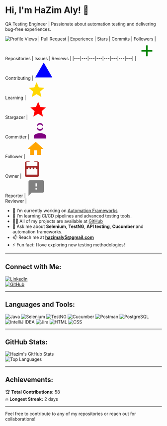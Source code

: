 # Hi, I'm HaZim Aly! 👋

QA Testing Engineer | Passionate about automation testing and delivering bug-free experiences.

![Profile Views](https://komarev.com/ghpvc/?username=HaZim-Ali&style=flat-square)
| Pull Request | Experience | Stars | Commits | Followers | Repositories | Issues | Reviews |
|---|---|---|---|---|---|---|---|
| <img src="data:image/svg+xml,%3Csvg xmlns='http://www.w3.org/2000/svg' viewBox='0 0 24 24' width='60' fill='green'%3E%3Cpath d='M19 13h-6v6h-2v-6H5v-2h6V5h2v6h6z'/%3E%3C/svg%3E" alt="Pull Request" width="60"> <br> Contributing | <img src="data:image/svg+xml,%3Csvg xmlns='http://www.w3.org/2000/svg' viewBox='0 0 24 24' width='60' fill='blue'%3E%3Cpath d='M12 2L1 21h22z'/%3E%3C/svg%3E" alt="Experience" width="60"> <br> Learning | <img src="data:image/svg+xml,%3Csvg xmlns='http://www.w3.org/2000/svg' viewBox='0 0 24 24' width='60' fill='gold'%3E%3Cpath d='M12 17.27L18.18 21l-1.64-7.03L22 9.24l-7.19-.61L12 2 9.19 8.63 2 9.24l5.46 4.73L5.82 21z'/%3E%3C/svg%3E" alt="Stars" width="60"> <br> Stargazer | <img src="data:image/svg+xml,%3Csvg xmlns='http://www.w3.org/2000/svg' viewBox='0 0 24 24' width='60' fill='red'%3E%3Cpath d='M12 17.27L18.18 21l-1.64-7.03L22 9.24l-7.19-.61L12 2 9.19 8.63 2 9.24l5.46 4.73L5.82 21z'/%3E%3C/svg%3E" alt="Commits" width="60"> <br> Committer | <img src="data:image/svg+xml,%3Csvg xmlns='http://www.w3.org/2000/svg' viewBox='0 0 24 24' width='60' fill='purple'%3E%3Cpath d='M12 4a4 4 0 014 4 4 4 0 01-4 4 4 4 0 01-4-4 4 4 0 014-4m0 10c2.21 0 4-1.79 4-4s-1.79-4-4-4-4 1.79-4 4 1.79 4 4 4zm0 3c-2.67 0-8 1.34-8 4v3h16v-3c0-2.66-5.33-4-8-4z'/%3E%3C/svg%3E" alt="Followers" width="60"> <br> Follower | <img src="data:image/svg+xml,%3Csvg xmlns='http://www.w3.org/2000/svg' viewBox='0 0 24 24' width='60' fill='orange'%3E%3Cpath d='M10 20v-6h4v6h5v-8h3L12 3 2 12h3v8z'/%3E%3C/svg%3E" alt="Repositories" width="60"> <br> Owner | <img src="data:image/svg+xml,%3Csvg xmlns='http://www.w3.org/2000/svg' viewBox='0 0 24 24' width='60' fill='brown'%3E%3Cpath d='M19 3h-4v1h4v16H5V4h4V3H5a2 2 0 00-2 2v16a2 2 0 002 2h14a2 2 0 002-2V5a2 2 0 00-2-2zM13 13v-2h-2v2H9v-2H7v2H5v-4h14v4h-2v-2h-2v2z'/%3E%3C/svg%3E" alt="Issues" width="60"> <br> Reporter | <img src="data:image/svg+xml,%3Csvg xmlns='http://www.w3.org/2000/svg' viewBox='0 0 24 24' width='60' fill='gray'%3E%3Cpath d='M20 2H4c-1.1 0-1.99.9-1.99 2L2 22l4-4h14c1.1 0 2-.9 2-2V4c0-1.1-.9-2-2-2zm-7 12h-2v-2h2v2zm0-4h-2V6h2v4z'/%3E%3C/svg%3E" alt="Reviews" width="60"> <br> Reviewer |




- 🔭 I’m currently working on [Automation Frameworks](https://github.com/HaZim-Ali?tab=repositories)
- 🌱 I’m learning CI/CD pipelines and advanced testing tools.
- 👨‍💻 All of my projects are available at [GitHub](https://github.com/HaZim-Ali)
- 💬 Ask me about **Selenium**, **TestNG**, **API testing**, **Cucumber** and automation frameworks.
- 📫 Reach me at **hazimaly5@gmail.com**
- ⚡ Fun fact: I love exploring new testing methodologies!


---

## Connect with Me:

[![LinkedIn](https://img.shields.io/badge/LinkedIn-Connect-blue?style=flat-square&logo=linkedin)](https://www.linkedin.com/in/hazim-aly-161476325)  
[![GitHub](https://img.shields.io/badge/GitHub-Follow-black?style=flat-square&logo=github)](https://github.com/HaZim-Ali)

---

## Languages and Tools:
![Java](https://img.shields.io/badge/Java-ED8B00?style=for-the-badge&logo=java&logoColor=white)
![Selenium](https://img.shields.io/badge/Selenium-43B02A?style=for-the-badge&logo=selenium&logoColor=white)
![TestNG](https://img.shields.io/badge/TestNG-FF6C37?style=for-the-badge&logo=testng&logoColor=white)
![Cucumber](https://img.shields.io/badge/Cucumber-23D96C?style=for-the-badge&logo=cucumber&logoColor=white)
![Postman](https://img.shields.io/badge/Postman-FF6C37?style=for-the-badge&logo=postman&logoColor=white)
![PostgreSQL](https://img.shields.io/badge/PostgreSQL-336791?style=for-the-badge&logo=postgresql&logoColor=white)
![IntelliJ IDEA](https://img.shields.io/badge/IntelliJ%20IDEA-000000?style=for-the-badge&logo=intellij-idea&logoColor=white)
![Jira](https://img.shields.io/badge/Jira-0052CC?style=for-the-badge&logo=jira&logoColor=white)
![HTML](https://img.shields.io/badge/HTML-E34F26?style=for-the-badge&logo=html5&logoColor=white)
![CSS](https://img.shields.io/badge/CSS-1572B6?style=for-the-badge&logo=css3&logoColor=white)


---

## GitHub Stats:

![Hazim's GitHub Stats](https://github-readme-stats.vercel.app/api?username=HaZim-Ali&show_icons=true&theme=radical)  
![Top Languages](https://github-readme-stats.vercel.app/api/top-langs/?username=HaZim-Ali&layout=compact&theme=radical)

---

## Achievements:

🏆 **Total Contributions:** 58  
🔥 **Longest Streak:** 2 days  

---

Feel free to contribute to any of my repositories or reach out for collaborations!
